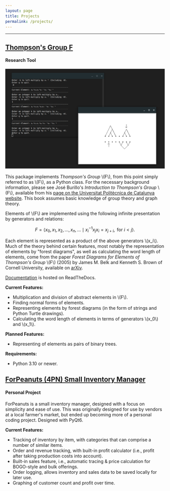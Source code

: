 ```yaml
---
layout: page
title: Projects
permalink: /projects/
---
```


---
<div class="stylebox" markdown="1">

   ## [Thompson's Group F](https://github.com/And-ers/thompsons-group-f)
   #### Research Tool

   <img src="../images/thompson-thumbnail.jpg">

   This package implements _Thompson's Group_ \\(F\\), from this point simply referred to as \\(F\\), as a Python class. For the necessary background information, please see José Burillo's _Introduction to Thompson's Group_ \\(F\\), available from his [page on the Universitat Politècnica de Catalunya website](https://web.mat.upc.edu/pep.burillo/book_en.php). This book assumes basic knowledge of group theory and graph theory.

   Elements of \\(F\\) are implemented using the following infinite presentation by generators and relations:

   $$F = \left\langle x_0, x_1, x_2, \ldots, x_n, \ldots \mid x_i^{-1}x_jx_i = x_{j+i}, \text{ for } i < j \right\rangle.$$

   Each element is represented as a product of the above generators \\(x_i\\). Much of the theory behind certain features, most notably the representation of elements by "forest diagrams", as well as calculating the word length of elements, come from the paper _Forest Diagrams for Elements of Thompson's Group_ \\(F\\) (2005) by James M. Belk and Kenneth S. Brown of Cornell University, available on [arXiv](https://arxiv.org/abs/math/0305412). 

   [Documentation](http://exotic-groups.rtfd.io/) is hosted on ReadTheDocs.

   **Current Features:**
   - Multiplication and division of abstract elements in \\(F\\).
   - Finding normal forms of elements.
   - Representing elements by forest diagrams (in the form of strings and Python Turtle drawings).
   - Calculating the word length of elements in terms of generators \\(x_0\\) and \\(x_1\\).

   **Planned Features:**
   - Representing of elements as pairs of binary trees.

   **Requirements:**
   - Python 3.10 or newer.

</div>

<div class="stylebox" markdown="1">

   ## [ForPeanuts (4PN) Small Inventory Manager](https://github.com/And-ers/4peanuts)
   #### Personal Project

   ForPeanuts is a small inventory manager, designed with a focus on simplicity and ease of use. This was originally designed for use by vendors at a local farmer's market, but ended up becoming more of a personal coding project. Designed with PyQt6.

   **Current Features:**
   - Tracking of inventory by item, with categories that can comprise a number of similar items.
   - Order and revenue tracking, with built-in profit calculator (i.e., profit after taking production costs into account).
   - Built-in sales feature, i.e., automatic tracing & price calculation for BOGO-style and bulk offerings.
   - Order logging, allows inventory and sales data to be saved locally for later use.
   - Graphing of customer count and profit over time.

</div>